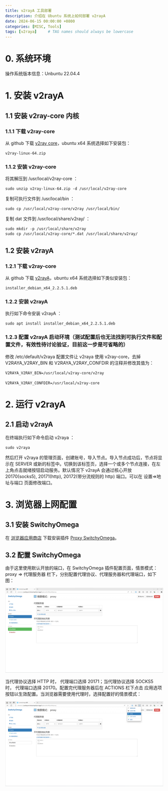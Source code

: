 ```yaml
---
title: v2rayA 工具部署
description: 介绍在 Ubuntu 系统上如何部署 v2rayA
date: 2024-06-15 00:00:00 +0800
categories: [MISC, Tools]
tags: [v2raya]     # TAG names should always be lowercase
---
```


# 0. 系统环境

操作系统版本信息：Unbuntu 22.04.4

# 1. 安装 v2rayA

## 1.1 安装 v2ray-core 内核

### 1.1.1 下载 v2ray-core

从 github 下载 [v2ray core](https://github.com/v2ray/v2ray-core/releases)，ubuntu x64 系统选择如下安装包：

```
v2ray-linux-64.zip
```

### 1.1.2 安装 v2ray-core

将其解压到 /usr/local/v2ray-core ：

```
sudo unzip v2ray-linux-64.zip -d /usr/local/v2ray-core
```

复制可执行文件到 /usr/local/bin ：

```
sudo cp /usr/local/v2ray-core/v2ray /usr/local/bin/
```

复制 dat 文件到 /usr/local/share/v2ray/ ：

```
sudo mkdir -p /usr/local/share/v2ray
sudo cp /usr/local/v2ray-core/*.dat /usr/local/share/v2ray/
```

## 1.2 安装 v2rayA

### 1.2.1 下载 v2ray-core

从 github 下载 [v2rayA](https://github.com/v2rayA/v2rayA/releases)，ubuntu x64 系统选择如下类似安装包：

```
installer_debian_x64_2.2.5.1.deb
```

### 1.2.2 安装 v2rayA

执行如下命令安装 v2rayA ：

```
sudo apt install installer_debian_x64_2.2.5.1.deb
```

### 1.2.3 配置 v2rayA 启动环境（测试配置后也无法找到可执行文件和配置文件，有效性待讨论验证，目前这一步是可省略的）

修改 /etc/default/v2raya 配置文件让 v2raya 使用 v2ray-core，去掉 V2RAYA_V2RAY_BIN 和 V2RAYA_V2RAY_CONFDIR 的注释并修改其值为：

```
V2RAYA_V2RAY_BIN=/usr/local/v2ray-core/v2ray

V2RAYA_V2RAY_CONFDIR=/usr/local/v2ray-core
```

# 2. 运行 v2rayA

## 2.1 启动 v2rayA

在终端执行如下命令启动 v2raya ：

```
sudo v2raya
```

然后打开 v2raya 的管理页面，创建账号，导入节点。导入节点成功后，节点将显示在 SERVER 或新的标签中。切换到该标签页，选择一个或多个节点连接，在左上角点击就绪按钮启动服务。默认情况下 v2rayA 会通过核心开放 20170(socks5), 20171(http), 20172(带分流规则的 http) 端口。可以在 设置=>地址与端口 页面修改端口。

# 3. 浏览器上网配置

## 3.1 安装 SwitchyOmega

在 [浏览器应用商店](https://chromewebstore.google.com/?hl=zh) 下载安装插件 [Proxy SwitchyOmega](https://chromewebstore.google.com/detail/padekgcemlokbadohgkifijomclgjgif?hl=zh)。

## 3.2 配置 SwitchyOmega

由于这里使用默认开放的端口，在 SwitchyOmega 插件配置页面，情景模式：proxy => 代理服务器 栏下，分别配置代理协议、代理服务器和代理端口，如下图：

![setup SwitchyOmega](/assets/images/v2rayA-SwitchyOmega-1-setup.png)

当代理协议选择 HTTP 时， 代理端口选择 20171；当代理协议选择 SOCKS5 时， 代理端口选择 20170。配置完代理服务器后在 ACTIONS 栏下点击 应用选项 按钮以生效配置。当浏览器需要使用代理时，选择配置好的情景模式：

![select a scenario mode](/assets/images/v2rayA-SwitchyOmega-2-selectScenarioMode.png)

